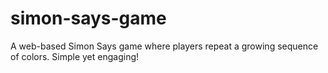 # simon-says-game
A web-based Simon Says game where players repeat a growing sequence of colors. Simple yet engaging!
